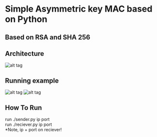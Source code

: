 # Simple Asymmetric key MAC based on Python
## Based on RSA and SHA 256 

## Architecture
![alt tag](https://github.com/orel1212/MyWorks/blob/main/General%20-%20programming%20languages/Python/AsymmetricKeyMAC/architecture.jpg)

## Running example
![alt tag](https://github.com/orel1212/MyWorks/blob/main/General%20-%20programming%20languages/Python/AsymmetricKeyMAC/sender.jpg)
![alt tag](https://github.com/orel1212/MyWorks/blob/main/General%20-%20programming%20languages/Python/AsymmetricKeyMAC/reciever.jpg)

## How To Run
run ./sender.py ip port <br>
run ./reciever.py ip port <br>
*Note, ip + port on reciever!<br>
